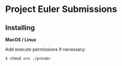 # Project Euler Submissions

## Installing

**MacOS / Linux**

Add execute permissions if necessary:

```
$ chmod u+x ./p<num>
```
